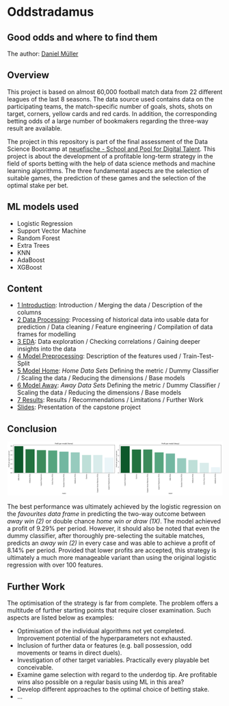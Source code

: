 # Oddstradamus
## Good odds and where to find them

The author: [Daniel Müller](https://github.com/mue94)

## Overview

This project is based on almost 60,000 football match data from 22 different leagues of the last 8 seasons. The data source used contains data on the participating teams, the match-specific number of goals, shots, shots on target, corners, yellow cards and red cards. In addition, the corresponding betting odds of a large number of bookmakers regarding the three-way result are available.

The project in this repository is part of the final assessment of the Data Science Bootcamp at [neuefische - School and Pool for Digital Talent](https://www.neuefische.de). This project is about the development of a profitable long-term strategy in the field of sports betting with the help of data science methods and machine learning algorithms. The three fundamental aspects are the selection of suitable games, the prediction of these games and the selection of the optimal stake per bet.

## ML models used

- Logistic Regression
- Support Vector Machine
- Random Forest
- Extra Trees
- KNN
- AdaBoost
- XGBoost

## Content

- [1 Introduction](https://github.com/mue94/oddstradamus/blob/main/01_Introduction.ipynb): Introduction / Merging the data / Description of the columns
- [2 Data Processing](https://github.com/mue94/oddstradamus/blob/main/02_Data_Processing.ipynb): Processing of historical data into usable data for prediction / Data cleaning / Feature engineering / Compilation of data frames for modelling
- [3 EDA](https://github.com/mue94/oddstradamus/blob/main/03_EDA.ipynb): Data exploration / Checking correlations / Gaining deeper insights into the data
- [4 Model Preprocessing](https://github.com/mue94/oddstradamus/blob/main/04_Model_Preprocessing.ipynb): Description of the features used / Train-Test-Split
- [5 Model Home](https://github.com/mue94/oddstradamus/blob/main/05_Model_Home.ipynb): _Home Data Sets_ Defining the metric / Dummy Classifier / Scaling the data / Reducing the dimensions / Base models
- [6 Model Away](https://github.com/mue94/oddstradamus/blob/main/06_Model_Away.ipynb): _Away Data Sets_ Defining the metric / Dummy Classifier / Scaling the data / Reducing the dimensions / Base models
- [7 Results](https://github.com/mue94/oddstradamus/blob/main/07_Results.ipynb): Results / Recommendations / Limitations / Further Work
- [Slides](https://github.com/mue94/oddstradamus/blob/main/oddstradamus-slides.pdf): Presentation of the capstone project

## Conclusion

![](images/results.png)

The best performance was ultimately achieved by the logistic regression on the _favourites data frame_ in predicting the two-way outcome between _away win (2)_ or double chance _home win or draw (1X)_. The model achieved a profit of 9.29% per period. However, it should also be noted that even the dummy classifier, after thoroughly pre-selecting the suitable matches, predicts an _away win (2)_ in every case and was able to achieve a profit of 8.14% per period. Provided that lower profits are accepted, this strategy is ultimately a much more manageable variant than using the original logistic regression with over 100 features.

## Further Work

The optimisation of the strategy is far from complete. The problem offers a multitude of further starting points that require closer examination. Such aspects are listed below as examples:


- Optimisation of the individual algorithms not yet completed. Improvement potential of the hyperparameters not exhausted.
- Inclusion of further data or features (e.g. ball possession, odd movements or teams in direct duels).
- Investigation of other target variables. Practically every playable bet conceivable.
- Examine game selection with regard to the underdog tip. Are profitable wins also possible on a regular basis using ML in this area?
- Develop different approaches to the optimal choice of betting stake.
- ...